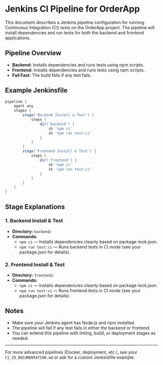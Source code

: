 # Jenkins CI Pipeline for OrderApp

This document describes a Jenkins pipeline configuration for running Continuous Integration (CI) tests on the OrderApp project. The pipeline will install dependencies and run tests for both the backend and frontend applications.

## Pipeline Overview

- **Backend:** Installs dependencies and runs tests using npm scripts.
- **Frontend:** Installs dependencies and runs tests using npm scripts.
- **Fail Fast:** The build fails if any test fails.

## Example Jenkinsfile

```groovy
pipeline {
    agent any
    stages {
        stage('Backend Install & Test') {
            steps {
                dir('backend') {
                    sh 'npm ci'
                    sh 'npm run test:ci'
                }
            }
        }
        stage('Frontend Install & Test') {
            steps {
                dir('frontend') {
                    sh 'npm ci'
                    sh 'npm run test:ci'
                }
            }
        }
    }
}
```

## Stage Explanations

### 1. Backend Install & Test
- **Directory:** `backend/`
- **Commands:**
  - `npm ci` — Installs dependencies cleanly based on package-lock.json.
  - `npm run test:ci` — Runs backend tests in CI mode (see your package.json for details).

### 2. Frontend Install & Test
- **Directory:** `frontend/`
- **Commands:**
  - `npm ci` — Installs dependencies cleanly based on package-lock.json.
  - `npm run test:ci` — Runs frontend tests in CI mode (see your package.json for details).

## Notes
- Make sure your Jenkins agent has Node.js and npm installed.
- The pipeline will fail if any test fails in either the backend or frontend.
- You can extend this pipeline with linting, build, or deployment stages as needed.

---

For more advanced pipelines (Docker, deployment, etc.), see your `CI_CD_DOCUMENTATION.md` or ask for a custom Jenkinsfile example. 